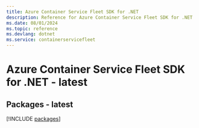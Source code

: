 ```yaml
---
title: Azure Container Service Fleet SDK for .NET
description: Reference for Azure Container Service Fleet SDK for .NET
ms.date: 08/01/2024
ms.topic: reference
ms.devlang: dotnet
ms.service: containerservicefleet
---
```

# Azure Container Service Fleet SDK for .NET - latest
## Packages - latest
[!INCLUDE [packages](container-service-fleet-index.md)]